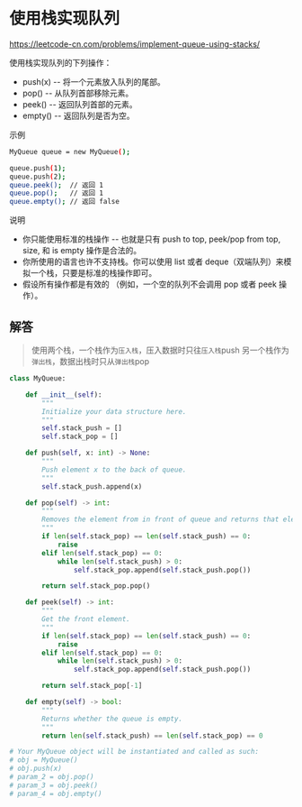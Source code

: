# 使用栈实现队列

https://leetcode-cn.com/problems/implement-queue-using-stacks/

使用栈实现队列的下列操作：

- push(x) -- 将一个元素放入队列的尾部。
- pop() -- 从队列首部移除元素。
- peek() -- 返回队列首部的元素。
- empty() -- 返回队列是否为空。

示例

```bash
MyQueue queue = new MyQueue();

queue.push(1);
queue.push(2);
queue.peek();  // 返回 1
queue.pop();   // 返回 1
queue.empty(); // 返回 false
```

说明


- 你只能使用标准的栈操作 -- 也就是只有 push to top, peek/pop from top, size, 和 is empty 操作是合法的。
- 你所使用的语言也许不支持栈。你可以使用 list 或者 deque（双端队列）来模拟一个栈，只要是标准的栈操作即可。
- 假设所有操作都是有效的 （例如，一个空的队列不会调用 pop 或者 peek 操作）。

## 解答

> 使用两个栈，一个栈作为`压入栈`，压入数据时只往`压入栈`push
> 另一个栈作为`弹出栈`，数据出栈时只从`弹出栈`pop


```python
class MyQueue:

    def __init__(self):
        """
        Initialize your data structure here.
        """
        self.stack_push = []
        self.stack_pop = []

    def push(self, x: int) -> None:
        """
        Push element x to the back of queue.
        """
        self.stack_push.append(x)

    def pop(self) -> int:
        """
        Removes the element from in front of queue and returns that element.
        """
        if len(self.stack_pop) == len(self.stack_push) == 0:
            raise
        elif len(self.stack_pop) == 0:
            while len(self.stack_push) > 0:
                self.stack_pop.append(self.stack_push.pop())

        return self.stack_pop.pop()

    def peek(self) -> int:
        """
        Get the front element.
        """
        if len(self.stack_pop) == len(self.stack_push) == 0:
            raise
        elif len(self.stack_pop) == 0:
            while len(self.stack_push) > 0:
                self.stack_pop.append(self.stack_push.pop())

        return self.stack_pop[-1]

    def empty(self) -> bool:
        """
        Returns whether the queue is empty.
        """
        return len(self.stack_push) == len(self.stack_pop) == 0

# Your MyQueue object will be instantiated and called as such:
# obj = MyQueue()
# obj.push(x)
# param_2 = obj.pop()
# param_3 = obj.peek()
# param_4 = obj.empty()
```

